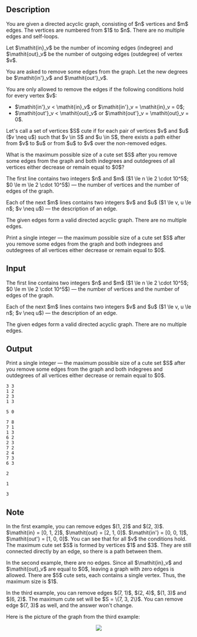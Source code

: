 ## Description

<div><p>You are given a directed acyclic graph, consisting of $n$ vertices and $m$ edges. The vertices are numbered from $1$ to $n$. There are no multiple edges and self-loops.</p><p>Let $\mathit{in}_v$ be the number of incoming edges (indegree) and $\mathit{out}_v$ be the number of outgoing edges (outdegree) of vertex $v$.</p><p>You are asked to remove some edges from the graph. Let the new degrees be $\mathit{in'}_v$ and $\mathit{out'}_v$.</p><p>You are only allowed to remove the edges if the following conditions hold for every vertex $v$: </p><ul> <li> $\mathit{in'}_v &lt; \mathit{in}_v$ or $\mathit{in'}_v = \mathit{in}_v = 0$; </li><li> $\mathit{out'}_v &lt; \mathit{out}_v$ or $\mathit{out'}_v = \mathit{out}_v = 0$. </li></ul><p>Let's call a set of vertices $S$ <span class="tex-font-style-it">cute</span> if for each pair of vertices $v$ and $u$ ($v \neq u$) such that $v \in S$ and $u \in S$, there exists a path either from $v$ to $u$ or from $u$ to $v$ over the non-removed edges.</p><p>What is the maximum possible size of a <span class="tex-font-style-it">cute</span> set $S$ after you remove some edges from the graph and both indegrees and outdegrees of all vertices either decrease or remain equal to $0$?</p></div><div class="input-specification"><p>The first line contains two integers $n$ and $m$ ($1 \le n \le 2 \cdot 10^5$; $0 \le m \le 2 \cdot 10^5$)&nbsp;— the number of vertices and the number of edges of the graph.</p><p>Each of the next $m$ lines contains two integers $v$ and $u$ ($1 \le v, u \le n$; $v \neq u$)&nbsp;— the description of an edge.</p><p>The given edges form a valid directed acyclic graph. There are no multiple edges.</p></div><div class="output-specification"><p>Print a single integer&nbsp;— the maximum possible size of a <span class="tex-font-style-it">cute</span> set $S$ after you remove some edges from the graph and both indegrees and outdegrees of all vertices either decrease or remain equal to $0$.</p></div>

## Input

<p>The first line contains two integers $n$ and $m$ ($1 \le n \le 2 \cdot 10^5$; $0 \le m \le 2 \cdot 10^5$)&nbsp;— the number of vertices and the number of edges of the graph.</p><p>Each of the next $m$ lines contains two integers $v$ and $u$ ($1 \le v, u \le n$; $v \neq u$)&nbsp;— the description of an edge.</p><p>The given edges form a valid directed acyclic graph. There are no multiple edges.</p>

## Output

<p>Print a single integer&nbsp;— the maximum possible size of a <span class="tex-font-style-it">cute</span> set $S$ after you remove some edges from the graph and both indegrees and outdegrees of all vertices either decrease or remain equal to $0$.</p>





```input1
3 3
1 2
2 3
1 3
```




```input2
5 0
```




```input3
7 8
7 1
1 3
6 2
2 3
7 2
2 4
7 3
6 3
```




```output1
2
```




```output2
1
```




```output3
3
```



## Note

<p>In the first example, you can remove edges $(1, 2)$ and $(2, 3)$. $\mathit{in} = [0, 1, 2]$, $\mathit{out} = [2, 1, 0]$. $\mathit{in'} = [0, 0, 1]$, $\mathit{out'} = [1, 0, 0]$. You can see that for all $v$ the conditions hold. The maximum <span class="tex-font-style-it">cute</span> set $S$ is formed by vertices $1$ and $3$. They are still connected directly by an edge, so there is a path between them.</p><p>In the second example, there are no edges. Since all $\mathit{in}_v$ and $\mathit{out}_v$ are equal to $0$, leaving a graph with zero edges is allowed. There are $5$ <span class="tex-font-style-it">cute</span> sets, each contains a single vertex. Thus, the maximum size is $1$.</p><p>In the third example, you can remove edges $(7, 1)$, $(2, 4)$, $(1, 3)$ and $(6, 2)$. The maximum <span class="tex-font-style-it">cute</span> set will be $S = \{7, 3, 2\}$. You can remove edge $(7, 3)$ as well, and the answer won't change.</p><p>Here is the picture of the graph from the third example: </p><center> <img class="tex-graphics" src="file://oDKqFKO5.png" style="max-width: 100.0%;max-height: 100.0%;"> </center>
